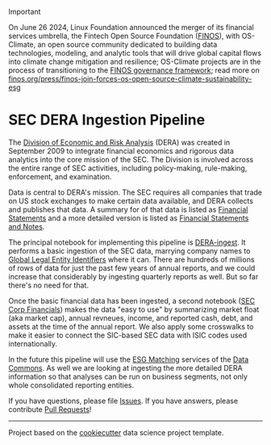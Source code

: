 
> [!IMPORTANT]
> On June 26 2024, Linux Foundation announced the merger of its financial services umbrella, the Fintech Open Source Foundation ([FINOS](https://finos.org)), with OS-Climate, an open source community dedicated to building data technologies, modeling, and analytic tools that will drive global capital flows into climate change mitigation and resilience; OS-Climate projects are in the process of transitioning to the [FINOS governance framework](https://community.finos.org/docs/governance); read more on [finos.org/press/finos-join-forces-os-open-source-climate-sustainability-esg](https://finos.org/press/finos-join-forces-os-open-source-climate-sustainability-esg)

# SEC DERA Ingestion Pipeline

The [Division of Economic and Risk Analysis](https://www.sec.gov/dera) (DERA) was created in September 2009 to integrate financial economics and rigorous data analytics into the core mission of the SEC. The Division is involved across the entire range of SEC activities, including policy-making, rule-making, enforcement, and examination.

Data is central to DERA's mission. The SEC requires all companies that trade on US stock exchanges to make certain data available, and DERA collects and publishes that data. A summary for of that data is listed as [Financial Statements](https://www.sec.gov/dera/data/financial-statement-data-sets.html) and a more detailed version is listed as [Financial Statements and Notes](https://www.sec.gov/dera/data/financial-statement-and-notes-data-set.html).

The principal notebook for implementing this pipeline is [DERA-ingest](notebooks/DERA-ingest.ipynb). It performs a basic ingestion of the SEC data, marrying company names to [Global Legal Entity Identifiers](https://www.gleif.org/en) where it can. There are hundreds of millions of rows of data for just the past few years of annual reports, and we could increase that considerably by ingesting quarterly reports as well. But so far there's no need for that.

Once the basic financial data has been ingested, a second notebook ([SEC Corp Financials](notebooks/SEC%20Corp%20Financials.ipynb)) makes the data "easy to use" by summarizing market float (aka market cap), annual revneues, income, and reported cash, debt, and assets at the time of the annual report. We also apply some crosswalks to make it easier to connect the SIC-based SEC data with ISIC codes used internationally.

In the future this pipeline will use the [ESG Matching](https://github.com/os-climate/esg-matching) services of the [Data Commons](https://github.com/os-climate/os_c_data_commons). As well we are looking at ingesting the more detailed DERA information so that analyses can be run on business segments, not only whole consolidated reporting entities.

If you have questions, please file [Issues](https://github.com/os-climate/itr-data-pipeline/issues). If you have answers, please contribute [Pull Requests](https://github.com/os-climate/itr-data-pipeline/pulls)!

---

Project based on the [cookiecutter]("https://drivendata.github.io/cookiecutter-data-science/") data science project template.
